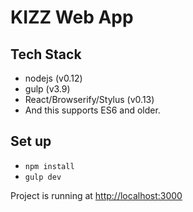 # KIZZ Web App

## Tech Stack

- nodejs (v0.12)
- gulp (v3.9)
- React/Browserify/Stylus (v0.13)
- And this supports ES6 and older.

## Set up

- `npm install`
- `gulp dev`

Project is running at [http://localhost:3000](http://localhost:3000)


